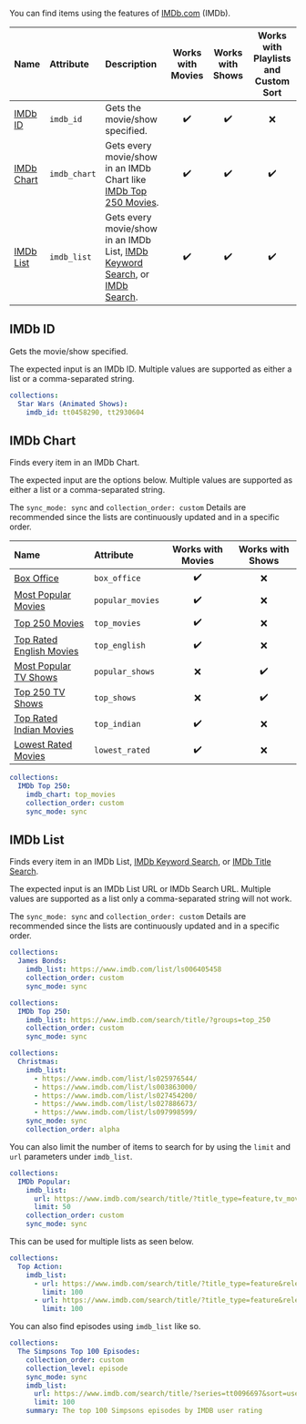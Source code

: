 You can find items using the features of [IMDb.com](https://www.imdb.com/) (IMDb).

| Name | Attribute | Description | Works with Movies | Works with Shows | Works with Playlists and Custom Sort |
| :--- | :--- | :--- | :---: | :---: | :---: |
| [IMDb ID](#imdb-id) | `imdb_id` | Gets the movie/show specified. | :heavy_check_mark: | :heavy_check_mark: | :x: |
| [IMDb Chart](#imdb-chart) | `imdb_chart` | Gets every movie/show in an IMDb Chart like [IMDb Top 250 Movies](https://www.imdb.com/chart/top). | :heavy_check_mark: | :heavy_check_mark: | :heavy_check_mark: |
| [IMDb List](#imdb-list) | `imdb_list` | Gets every movie/show in an IMDb List, [IMDb Keyword Search](https://www.imdb.com/search/keyword/), or [IMDb Search](https://www.imdb.com/search/title/). | :heavy_check_mark: | :heavy_check_mark: | :heavy_check_mark: |

## IMDb ID
Gets the movie/show specified.

The expected input is an IMDb ID. Multiple values are supported as either a list or a comma-separated string.

```yaml
collections:
  Star Wars (Animated Shows):
    imdb_id: tt0458290, tt2930604
```

## IMDb Chart
Finds every item in an IMDb Chart.

The expected input are the options below. Multiple values are supported as either a list or a comma-separated string.

The `sync_mode: sync` and `collection_order: custom` Details are recommended since the lists are continuously updated and in a specific order.

| Name | Attribute | Works with Movies | Works with Shows |
| :--- | :--- | :---: | :---: |
| [Box Office](https://www.imdb.com/chart/boxoffice) | `box_office` | :heavy_check_mark: | :x: |
| [Most Popular Movies](https://www.imdb.com/chart/moviemeter) | `popular_movies` | :heavy_check_mark: | :x: |
| [Top 250 Movies](https://www.imdb.com/chart/top) | `top_movies` | :heavy_check_mark: | :x: |
| [Top Rated English Movies](https://www.imdb.com/chart/top-english-movies) | `top_english` | :heavy_check_mark: | :x: |
| [Most Popular TV Shows](https://www.imdb.com/chart/tvmeter) | `popular_shows` | :x: | :heavy_check_mark: |
| [Top 250 TV Shows](https://www.imdb.com/chart/toptv) | `top_shows` | :x: | :heavy_check_mark: |
| [Top Rated Indian Movies](https://www.imdb.com/india/top-rated-indian-movies/) | `top_indian` | :heavy_check_mark: | :x: |
| [Lowest Rated Movies](https://www.imdb.com/chart/bottom) | `lowest_rated` | :heavy_check_mark: | :x: |

```yaml
collections:
  IMDb Top 250:
    imdb_chart: top_movies
    collection_order: custom
    sync_mode: sync
```

## IMDb List
Finds every item in an IMDb List, [IMDb Keyword Search](https://www.imdb.com/search/keyword/), or [IMDb Title Search](https://www.imdb.com/search/title/).

The expected input is an IMDb List URL or IMDb Search URL. Multiple values are supported as a list only a comma-separated string will not work.

The `sync_mode: sync` and `collection_order: custom` Details are recommended since the lists are continuously updated and in a specific order.

```yaml
collections:
  James Bonds:
    imdb_list: https://www.imdb.com/list/ls006405458
    collection_order: custom
    sync_mode: sync
```
```yaml
collections:
  IMDb Top 250:
    imdb_list: https://www.imdb.com/search/title/?groups=top_250
    collection_order: custom
    sync_mode: sync
```
```yaml
collections:
  Christmas:
    imdb_list:
      - https://www.imdb.com/list/ls025976544/
      - https://www.imdb.com/list/ls003863000/
      - https://www.imdb.com/list/ls027454200/
      - https://www.imdb.com/list/ls027886673/
      - https://www.imdb.com/list/ls097998599/
    sync_mode: sync
    collection_order: alpha
```

You can also limit the number of items to search for by using the `limit` and `url` parameters under `imdb_list`.

```yaml
collections:
  IMDb Popular:
    imdb_list:
      url: https://www.imdb.com/search/title/?title_type=feature,tv_movie,documentary,short
      limit: 50
    collection_order: custom
    sync_mode: sync
```

This can be used for multiple lists as seen below.

```yaml
collections:
  Top Action:
    imdb_list:
      - url: https://www.imdb.com/search/title/?title_type=feature&release_date=1990-01-01,&user_rating=5.0,10.0&num_votes=100000,&genres=action
        limit: 100
      - url: https://www.imdb.com/search/title/?title_type=feature&release_date=1990-01-01,&user_rating=5.0,10.0&num_votes=100000,&genres=action&sort=user_rating,desc
        limit: 100
```

You can also find episodes using `imdb_list` like so.

```yaml
collections:
  The Simpsons Top 100 Episodes:
    collection_order: custom
    collection_level: episode
    sync_mode: sync
    imdb_list:
      url: https://www.imdb.com/search/title/?series=tt0096697&sort=user_rating,desc
      limit: 100
    summary: The top 100 Simpsons episodes by IMDB user rating
```